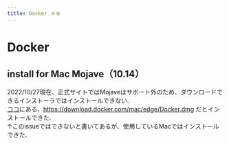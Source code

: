 ```yaml
---
title: Docker メモ
---
```



# Docker

## install for Mac Mojave（10.14）

2022/10/27現在、正式サイトではMojaveはサポート外のため、ダウンロードできるインストーラではインストールできない.  
[ココ](https://github.com/docker/for-mac/issues/2978)にある、https://download.docker.com/mac/edge/Docker.dmg だとインストールできた.  
↑このissueではできないと書いてあるが、使用しているMacではインストールできた.  



